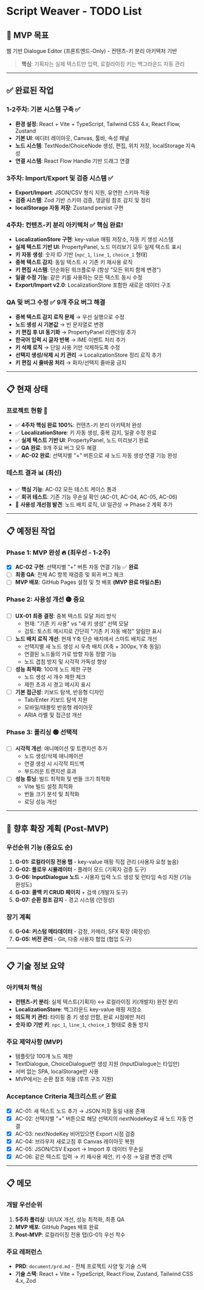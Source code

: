 # Script Weaver - TODO List

## 🎯 MVP 목표
웹 기반 Dialogue Editor (프론트엔드-Only) - 컨텐츠-키 분리 아키텍처 기반
> **핵심**: 기획자는 실제 텍스트만 입력, 로컬라이징 키는 백그라운드 자동 관리

---

## ✅ 완료된 작업

### 1-2주차: 기본 시스템 구축 ✅
- **환경 설정**: React + Vite + TypeScript, Tailwind CSS 4.x, React Flow, Zustand
- **기본 UI**: 에디터 레이아웃, Canvas, 툴바, 속성 패널
- **노드 시스템**: TextNode/ChoiceNode 생성, 편집, 위치 저장, localStorage 지속성
- **연결 시스템**: React Flow Handle 기반 드래그 연결

### 3주차: Import/Export 및 검증 시스템 ✅
- **Export/Import**: JSON/CSV 형식 지원, 유연한 스키마 적용
- **검증 시스템**: Zod 기반 스키마 검증, 댕글링 참조 감지 및 정리
- **localStorage 자동 저장**: Zustand persist 구현

### 4주차: 컨텐츠-키 분리 아키텍처 ✅ **핵심 완료!**
- **LocalizationStore 구현**: key-value 매핑 저장소, 자동 키 생성 시스템
- **실제 텍스트 기반 UI**: PropertyPanel, 노드 미리보기 모두 실제 텍스트 표시
- **키 자동 생성**: 숫자 ID 기반 (`npc_1`, `line_1`, `choice_1` 형태)
- **중복 텍스트 감지**: 동일 텍스트 시 기존 키 재사용 로직
- **키 편집 시스템**: 단순화된 워크플로우 (항상 "모든 위치 함께 변경")
- **일괄 수정 기능**: 같은 키를 사용하는 모든 텍스트 동시 수정
- **Export/Import v2.0**: LocalizationStore 포함한 새로운 데이터 구조

### QA 및 버그 수정 ✅ **9개 주요 버그 해결**
- **중복 텍스트 감지 로직 문제** → 우선 실행으로 수정
- **노드 생성 시 기본값** → 빈 문자열로 변경
- **키 편집 후 UI 동기화** → PropertyPanel 리렌더링 추가
- **한국어 입력 시 글자 반복** → IME 이벤트 처리 추가
- **키 삭제 로직** → 단일 사용 키만 삭제하도록 수정
- **선택지 생성/삭제 시 키 관리** → LocalizationStore 정리 로직 추가
- **키 편집 시 줄바꿈 처리** → 화자/선택지 줄바꿈 금지

---

## 📋 현재 상태

### 프로젝트 현황 🎉
- ✅ **4주차 핵심 완료 100%**: 컨텐츠-키 분리 아키텍처 완성
- ✅ **LocalizationStore**: 키 자동 생성, 중복 감지, 일괄 수정 완료
- ✅ **실제 텍스트 기반 UI**: PropertyPanel, 노드 미리보기 완료
- ✅ **QA 완료**: 9개 주요 버그 모두 해결
- ✅ **AC-02 완료**: 선택지별 "+" 버튼으로 새 노드 자동 생성·연결 기능 완성

### 테스트 결과 📊 **(최신)**
- ✅ **핵심 기능**: AC-02 모든 테스트 케이스 통과
- ✅ **회귀 테스트**: 기존 기능 무손실 확인 (AC-01, AC-04, AC-05, AC-06)
- 🔧 **사용성 개선점 발견**: 노드 배치 로직, UI 일관성 → Phase 2 계획 추가

---

## 📋 예정된 작업

### **Phase 1: MVP 완성** 🔥 **(최우선 - 1-2주)**
- [x] **AC-02 구현**: 선택지별 "+" 버튼 자동 연결 기능 ✅ **완료**
- [ ] **최종 QA**: 전체 AC 항목 재검증 및 회귀 버그 체크  
- [ ] **MVP 배포**: GitHub Pages 설정 및 첫 배포 **(MVP 완료 마일스톤)**

### Phase 2: 사용성 개선 🟡 **중요**
- [ ] **UX-01 최종 결정**: 중복 텍스트 모달 처리 방식
  - 현재: "기존 키 사용" vs "새 키 생성" 선택 모달
  - 검토: 토스트 메시지로 간단히 "기존 키 자동 배정" 알림만 표시
- [ ] **노드 배치 로직 개선**: 현재 Y축 단순 배치에서 스마트 배치로 개선
  - 선택지별 새 노드 생성 시 우측 배치 (X축 + 300px, Y축 동일)
  - 연결된 노드들의 가로 방향 자동 정렬 기능
  - 노드 겹침 방지 및 시각적 가독성 향상
- [ ] **성능 최적화**: 100개 노드 제한 구현
  - 노드 생성 시 개수 제한 체크
  - 제한 초과 시 경고 메시지 표시
- [ ] **기본 접근성**: 키보드 탐색, 반응형 디자인
  - Tab/Enter 키보드 탐색 지원
  - 모바일/태블릿 반응형 레이아웃
  - ARIA 라벨 및 접근성 개선

### Phase 3: 폴리싱 🟢 **선택적**
- [ ] **시각적 개선**: 애니메이션 및 트랜지션 추가
  - 노드 생성/삭제 애니메이션
  - 연결 생성 시 시각적 피드백
  - 부드러운 트랜지션 효과
- [ ] **성능 튜닝**: 빌드 최적화 및 번들 크기 최적화
  - Vite 빌드 설정 최적화
  - 번들 크기 분석 및 최적화
  - 로딩 성능 개선

---

## 🔮 향후 확장 계획 (Post-MVP)

### 우선순위 기능 (중요도 순)
1. **G-01: 로컬라이징 전용 탭** - key-value 매핑 직접 관리 (사용자 요청 높음)
2. **G-02: 플로우 시뮬레이터** - 플레이 모드 (기획자 검증 도구)
3. **G-06: InputDialogue 노드** - 사용자 입력 노드 생성 및 런타임 속성 지원 (기능 완성도)
4. **G-03: 콜백 키 CRUD 페이지** + 검색 (개발자 도구)
5. **G-07: 순환 참조 감지** - 경고 시스템 (안정성)

### 장기 계획
6. **G-04: 커스텀 메타데이터** - 감정, 카메라, SFX 확장 (확장성)
7. **G-05: 버전 관리** - Git, 다중 사용자 협업 (협업 도구)

---

## 📋 기술 정보 요약

### 아키텍처 핵심
- **컨텐츠-키 분리**: 실제 텍스트(기획자) ↔ 로컬라이징 키(개발자) 완전 분리
- **LocalizationStore**: 백그라운드 key-value 매핑 저장소
- **의도적 키 관리**: 타이핑 중 키 생성 안함, 완료 시점에만 처리
- **숫자 ID 기반 키**: `npc_1`, `line_1`, `choice_1` 형태로 충돌 방지

### 주요 제약사항 (MVP)
- 템플릿당 100개 노드 제한
- TextDialogue, ChoiceDialogue만 생성 지원 (InputDialogue는 타입만)
- 서버 없는 SPA, localStorage만 사용
- MVP에서는 순환 참조 허용 (루프 구조 지원)

### Acceptance Criteria 체크리스트 ✅ **완료**
- [x] AC-01: 새 텍스트 노드 추가 → JSON 저장 동일 내용 존재
- [x] AC-02: 선택지별 "+" 버튼으로 해당 선택지의 nextNodeKey로 새 노드 자동 연결
- [x] AC-03: nextNodeKey 비어있으면 Export 시점 검증
- [x] AC-04: 브라우저 새로고침 후 Canvas 레이아웃 복원
- [x] AC-05: JSON/CSV Export → Import 후 데이터 무손실
- [x] AC-06: 같은 텍스트 입력 → 키 재사용 제안, 키 수정 → 일괄 변경 선택

---

## 📋 메모

### 개발 우선순위
1. **5주차 폴리싱**: UI/UX 개선, 성능 최적화, 최종 QA
2. **MVP 배포**: GitHub Pages 배포 완료
3. **Post-MVP**: 로컬라이징 전용 탭(G-01) 우선 착수

### 주요 레퍼런스
- **PRD**: `document/prd.md` - 전체 프로젝트 사양 및 기술 스택
- **기술 스택**: React + Vite + TypeScript, React Flow, Zustand, Tailwind CSS 4.x, Zod 